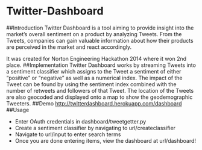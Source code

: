 Twitter-Dashboard
=================
##Introduction
Twitter Dashboard is a tool aiming to provide insight into the market’s overall sentiment on a product by analyzing Tweets. From the Tweets, companies can gain valuable information about how their products are perceived in the market and react accordingly.

It was created for Norton Engineering Hackathon 2014 where it won 2nd place.
##Implementation
Twitter Dashboard works by streaming Tweets into a sentiment classifier which assigns to the Tweet a sentiment of either “positive” or “negative” as well as a numerical index. The impact of the Tweet can be found by using the sentiment index combined with the number of retweets and followers of that Tweet. The location of the Tweets are also geocoded and displayed onto a map to show the geodemographic Tweeters.
##Demo
http://twitterdashboard.herokuapp.com/dashboard
##Usage
+ Enter OAuth credentials in dashboard/tweetgetter.py
+ Create a sentiment classifier by navigating to url/createclassifier
+ Navigate to url/input to enter search terms
+ Once you are done entering items, view the dashboard at url/dashboard!
